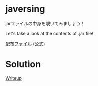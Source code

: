 # javersing
jarファイルの中身を覗いてみましょう！

Let's take a look at the contents of .jar file!

[配布ファイル](https://github.com/wani-hackase/wanictf2023-writeup/blob/main/rev/javersing/file/javersing.jar) (公式)

# Solution
[Writeup](./solve/writeup.md)